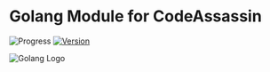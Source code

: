 # Golang Module for CodeAssassin
![Progress](https://img.shields.io/badge/Module-inProgress-grey.svg)
[![Version](https://img.shields.io/badge/Version-v0.0.1-informational.svg)](https://github.com/Abesuden/Software-Engineering/commits/master/languageModules/Golang/README.md)

![Golang Logo](https://github.com/Abesuden/Software-Engineering/blob/master/img/languageLogos/Golang_logo.png)


